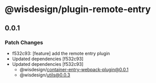 # @wisdesign/plugin-remote-entry

## 0.0.1

### Patch Changes

- f532c93: [feature] add the remote entry plugin
- Updated dependencies [f532c93]
- Updated dependencies [f532c93]
  - @wisdesign/container-entry-webpack-plugin@0.0.1
  - @wisdesign/utils@0.0.3
